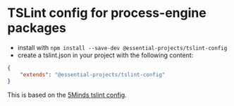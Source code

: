 # TSLint config for process-engine packages

- install with `npm install --save-dev @essential-projects/tslint-config`
- create a tslint.json in your project with the following content:

```json
{
    "extends": "@essential-projects/tslint-config"
}
````

This is based on the [5Minds tslint config](https://www.npmjs.com/package/tslint-config-5minds).
